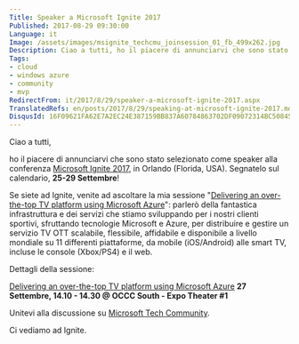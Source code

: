 ```yaml
---
Title: Speaker a Microsoft Ignite 2017
Published: 2017-08-29 09:30:00
Language: it
Image: /assets/images/msignite_techcmu_joinsession_01_fb_499x262.jpg
Description: Ciao a tutti, ho il piacere di annunciarvi che sono stato selezionato come speaker alla conferenza Microsoft Ignite 2017 , in Orlando (Florida, USA). Segnatelo sul calendario, 25-29 Settembre !
Tags:
- cloud
- windows azure
- community
- mvp
RedirectFrom: it/2017/8/29/speaker-a-microsoft-ignite-2017.aspx
TranslatedRefs: en/posts/2017/8/29/speaking-at-microsoft-ignite-2017.md
DisqusId: 16F09621FA62E7A2EC24E387159BB837A60784863702DF09072314BC50845824
---
```

Ciao a tutti,

ho il piacere di annunciarvi che sono stato selezionato come speaker alla conferenza <a href="https://www.microsoft.com/en-us/ignite/default.aspx" target="_blank">Microsoft Ignite 2017</a>, in Orlando (Florida, USA). Segnatelo sul calendario, **25-29 Settembre**!

Se siete ad Ignite, venite ad ascoltare la mia sessione "<a href="https://myignite.microsoft.com/sessions/55873" target="_blank">Delivering an over-the-top TV platform using Microsoft Azure</a>": parlerò della fantastica infrastruttura e dei servizi che stiamo sviluppando per i nostri clienti sportivi, sfruttando tecnologie Microsoft e Azure, per distribuire e gestire un servizio TV OTT scalabile, flessibile, affidabile e disponibile a livello mondiale su 11 differenti piattaforme, da mobile (iOS/Android) alle smart TV, incluse le console (Xbox/PS4) e il web.

Dettagli della sessione:

<a href="https://myignite.microsoft.com/sessions/55873" target="_blank">Delivering an over-the-top TV platform using Microsoft Azure</a> **27 Settembre, 14.10 - 14.30 @ OCCC South - Expo Theater #1**

Unitevi alla discussione su <a href="https://techcommunity.microsoft.com/t5/Microsoft-Ignite-Content-2017/Delivering-an-over-the-top-TV-platform-using-Microsoft-Azure/m-p/99486#M1015" target="_blank">Microsoft Tech Community</a>.

Ci vediamo ad Ignite.
